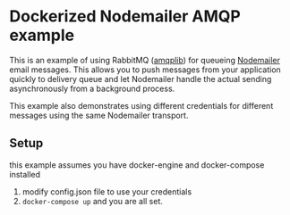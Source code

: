 # Dockerized Nodemailer AMQP example

This is an example of using RabbitMQ ([amqplib](http://www.squaremobius.net/amqp.node/)) for queueing [Nodemailer](https://nodemailer.com/) email messages. This allows you to push messages from your application quickly to delivery queue and let Nodemailer handle the actual sending asynchronously from a background process.

This example also demonstrates using different credentials for different messages using the same Nodemailer transport.

## Setup

this example assumes you have docker-engine and docker-compose installed

1. modify config.json file to use your credentials
2. `docker-compose up` and you are all set.
